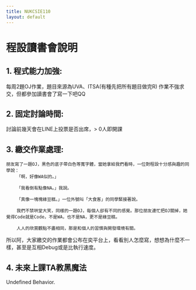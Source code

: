 ```yaml
---
title: NUKCSIE110
layout: default
---
```


# 程設讀書會說明

## 1.	程式能力加強:
每周2題OJ作業，題目來源為UVA、ITSA(有種先把所有題目做完R)
作業不強求交，但都參加讀書會了寫一下吧QQ

## 2.	固定討論時間:
討論前幾天會在LINE上投票是否出席，> 0人即開課

## 3.	繳交作業處理:
```
朋友寫了一題OJ，黑色的底子帶白色等寬字體，當她拿給我們看時，一位對程設十分感與趣的同學說：
    「啊，好像WA似的。」
  
    「我看倒有點像NA。」我說。

    「真像一塊塊綠豆糕。」一位外號叫「大食客」的同學緊接著說。

    我們不禁哄堂大笑，同樣的一題OJ，每個人卻有不同的感覺。那位朋友連忙把OJ關掉，她覺得Code就是Code，不是WA，也不是NA，更不是綠豆糕。

    人人的欣賞觀點不盡相同，那是和個人的習慣與開發環境有關。
```
所以阿，大家繳交的作業都會公布在奕平台上，看看別人怎麼寫，想想為什麼不一樣，甚至是互相Debug或是比執行速度。
## 4. 未來上課TA教黑魔法
Undefined Behavior.
